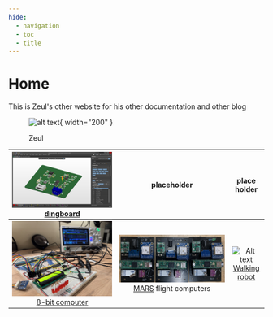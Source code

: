 ```yaml
---
hide:
  - navigation
  - toc
  - title
---
```

# Home

This is Zeul's other website for his other documentation and other blog

<figure markdown="span">

  ![alt text](img/portrait.jpg){ width="200" }
  <figcaption>Zeul</figcaption>

</figure>


| ![Alt text](img/dingbaord.png) <br> [dingboard](dingboard/index.md) | placeholder | place holder|
|:----------------------------:|:----------------------------:|:----------------------------:|
| ![Alt text](img/comp.jpg) <br> [8-bit computer](https://zeul.ca/projects/archive/template.php?day=7&month=6&year=2024&title=6502_8_bit_computer) | ![Alt text](img/marscomp.jpg) <br> [MARS](https://marstmu.com/) flight computers| ![Alt text](img/walkingrobo.gif) <br> [Walking robot](https://zeul.ca/projects/archive/template.php?day=5&month=4&year=2023&title=Walking_Robot) |

